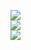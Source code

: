 ![](https://github-readme-stats.vercel.app/api?username=alinamuliak&theme=buefy&hide_border=false&include_all_commits=true&count_private=true)<br/>
![](https://github-readme-streak-stats.herokuapp.com/?user=alinamuliak&theme=buefy&hide_border=false)<br/>
![](https://github-readme-stats.vercel.app/api/top-langs/?username=alinamuliak&theme=buefy&hide_border=false&include_all_commits=true&count_private=true&layout=compact)
